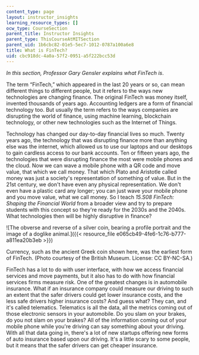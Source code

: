```yaml
---
content_type: page
layout: instructor_insights
learning_resource_types: []
ocw_type: CourseSection
parent_title: Instructor Insights
parent_type: ThisCourseAtMITSection
parent_uid: 1b6cbc82-01e5-5ec7-1012-0787a100a6e8
title: What is FinTech?
uid: cbc918dc-4a0a-57f2-0951-a5f222bcc53d
---
```


_In this section, Professor Gary Gensler explains what FinTech is_.

The term “FinTech,” which appeared in the last 20 years or so, can mean different things to different people, but it refers to the ways new technologies are changing finance. The original FinTech was money itself, invented thousands of years ago. Accounting ledgers are a form of financial technology too. But usually the term refers to the ways companies are disrupting the world of finance, using machine learning, blockchain technology, or other new technologies such as the Internet of Things.

Technology has changed our day-to-day financial lives so much. Twenty years ago, the technology that was disrupting finance more than anything else was the internet, which allowed us to use our laptops and our desktops to gain cardless access to our bank accounts. Ten or fifteen years ago, the technologies that were disrupting finance the most were mobile phones and the cloud. Now we can wave a mobile phone with a QR code and move value, that which we call money. That which Plato and Aristotle called money was just a society's representation of something of value. But in the 21st century, we don't have even any physical representation. We don't even have a plastic card any longer; you can just wave your mobile phone and you move value, what we call money. So I teach _15.S08 FinTech: Shaping the Financial World_ from a broader view and try to prepare students with this concept so they're ready for the 2030s and the 2040s. What technologies then will be highly disruptive in finance?

![The obverse and reverse of a silver coin, bearing a profile portrait and the image of a doglike animal.]({{< resource_file e065cb49-4fe6-1c76-b777-a811ea20b3eb >}})

Currency, such as the ancient Greek coin shown here, was the earliest form of FinTech. (Photo courtesy of the British Museum. License: CC BY-NC-SA.)

FinTech has a lot to do with user interface, with how we access financial services and move payments, but it also has to do with how financial services firms measure risk. One of the greatest changes is in automobile insurance. What if an insurance company could measure our driving to such an extent that the safer drivers could get lower insurance costs, and the less safe drivers higher insurance costs? And guess what? They can, and it's called telematics. Telematics is all the data, all the metrics coming out of those electronic sensors in your automobile. Do you slam on your brakes, do you not slam on your brakes? All of the information coming out of your mobile phone while you're driving can say something about your driving. With all that data going in, there's a lot of new startups offering new forms of auto insurance based upon our driving. It's a little scary to some people, but it means that the safer drivers can get cheaper insurance.